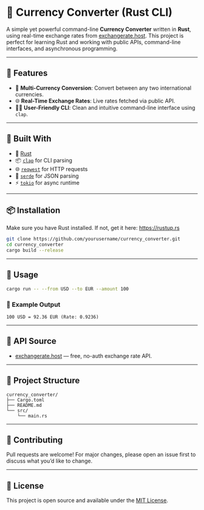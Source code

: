 # 💱 Currency Converter (Rust CLI)

A simple yet powerful command-line **Currency Converter** written in **Rust**, using real-time exchange rates from [exchangerate.host](https://exchangerate.host/). This project is perfect for learning Rust and working with public APIs, command-line interfaces, and asynchronous programming.

---

## 🚀 Features

- 🔁 **Multi-Currency Conversion**: Convert between any two international currencies.
- 🌐 **Real-Time Exchange Rates**: Live rates fetched via public API.
- 🧑‍💻 **User-Friendly CLI**: Clean and intuitive command-line interface using `clap`.

---

## 🧰 Built With

- 🦀 [Rust](https://www.rust-lang.org/)
- 📦 [`clap`](https://docs.rs/clap) for CLI parsing
- 🌐 [`reqwest`](https://docs.rs/reqwest) for HTTP requests
- 🔁 [`serde`](https://serde.rs/) for JSON parsing
- ⚡ [`tokio`](https://tokio.rs/) for async runtime

---

## 📦 Installation

Make sure you have Rust installed. If not, get it here: https://rustup.rs

```bash
git clone https://github.com/yourusername/currency_converter.git
cd currency_converter
cargo build --release
```

---

## 🧪 Usage

```bash
cargo run -- --from USD --to EUR --amount 100
```

### 📝 Example Output

```
100 USD = 92.36 EUR (Rate: 0.9236)
```

---

## 🧾 API Source

- [exchangerate.host](https://exchangerate.host) — free, no-auth exchange rate API.

---

## 📁 Project Structure

```
currency_converter/
├── Cargo.toml
├── README.md
└── src/
    └── main.rs
```

---

## 🙌 Contributing

Pull requests are welcome! For major changes, please open an issue first to discuss what you’d like to change.

---

## 📄 License

This project is open source and available under the [MIT License](LICENSE).

